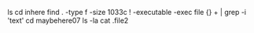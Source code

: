 ls
cd inhere
find . -type f -size 1033c ! -executable -exec file {} + | grep -i 'text'
cd maybehere07
ls -la
cat .file2
